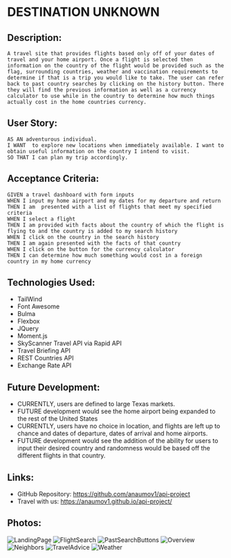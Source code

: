 # DESTINATION UNKNOWN

## Description: 
    A travel site that provides flights based only off of your dates of travel and your home airport. Once a flight is selected then information on the country of the flight would be provided such as the flag, surrounding countries, weather and vaccination requirements to determine if that is a trip you would like to take. The user can refer back to past country searches by clicking on the history button. There they will find the previous information as well as a currency calculator to use while in the country to determine how much things actually cost in the home countries currency. 

## User Story:
    AS AN adventurous individual.
    I WANT  to explore new locations when immediately available. I want to obtain useful information on the country I intend to visit. 
    SO THAT I can plan my trip accordingly.

## Acceptance Criteria:
    GIVEN a travel dashboard with form inputs
    WHEN I input my home airport and my dates for my departure and return
    THEN I am  presented with a list of flights that meet my specified criteria
    WHEN I select a flight
    THEN I am provided with facts about the country of which the flight is flying to and the country is added to my search history
    WHEN I click on the country in the search history
    THEN I am again presented with the facts of that country 
    WHEN I click on the button for the currency calculator
    THEN I can determine how much something would cost in a foreign country in my home currency


## Technologies Used:
* TailWind
* Font Awesome
* Bulma
* Flexbox
* JQuery
* Moment.js
* SkyScanner Travel API via Rapid API
* Travel Briefing API
* REST Countries API
* Exchange Rate API

## Future Development:
* CURRENTLY, users are defined to large Texas markets. 
* FUTURE development would see the home airport being expanded to the rest of the United States
* CURRENTLY, users have no choice in location, and flights are left up to chance and dates of departure, dates of arrival and home airports.
* FUTURE development would see the addition of the ability for users to input their desired country and randomness would be based off the different flights in that country.

## Links:
* GitHub Repository: https://github.com/anaumov1/api-project
* Travel with us:  https://anaumov1.github.io/api-project/

## Photos:

![LandingPage](https://github.com/anaumov1/api-project/blob/develop/assets/images/Landingpg.JPG)
![FlightSearch](https://github.com/anaumov1/api-project/blob/develop/assets/images/FlightSearch.JPG)
![PastSearchButtons](https://github.com/anaumov1/api-project/blob/develop/assets/images/PastSearchBtns.JPG)
![Overview]()
![Neighbors]()
![TravelAdvice]()
![Weather]()